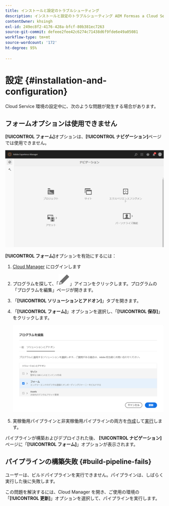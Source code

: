 ```yaml
---
title: インストールと設定のトラブルシューティング
description: インストールと設定のトラブルシューティング AEM Formsas a Cloud Service環境の
contentOwner: khsingh
exl-id: 249ec8f2-4176-428a-bfcf-80b381ec7263
source-git-commit: defeee2fee42c6274c71438d6f9fde6e49a05081
workflow-type: tm+mt
source-wordcount: '172'
ht-degree: 95%

---
```


# 設定 {#installation-and-configuration}

Cloud Service 環境の設定中に、次のような問題が発生する場合があります。

## フォームオプションは使用できません

**[!UICONTROL フォーム]**&#x200B;オプションは、**[!UICONTROL ナビゲーション]**&#x200B;ページでは使用できません。

![フォームオプションは使用できません](assets/installation-configuration-forms-option-unavailable-troubleshooting.png)

**[!UICONTROL フォーム]**&#x200B;オプションを有効にするには：

1. [Cloud Manager](https://experience.adobe.com/) にログインします
1. プログラムを探して、「![フォームオプションは使用できません](assets/Smock_Edit_18_N.svg)」アイコンをクリックします。プログラムの「プログラムを編集」ページが開きます。
1. 「**[!UICONTROL ソリューションとアドオン]**」タブを開きます。
1. 「**[!UICONTROL フォーム]**」オプションを選択し、「**[!UICONTROL 保存]**」をクリックします。

   ![「フォーム」オプションを選択します](assets/installation-configuration-select-forms-option.png)
1. 実稼働用パイプラインと非実稼働用パイプラインの両方を[作成](https://experienceleague.adobe.com/docs/experience-manager-cloud-manager/using/how-to-use/configuring-pipeline.html?lang=ja#how-to-use)して[実行](https://experienceleague.adobe.com/docs/experience-manager-cloud-manager/using/how-to-use/deploying-code.html?lang=ja)します。

パイプラインが構築およびデプロイされた後、 **[!UICONTROL ナビゲーション]** ページに「**[!UICONTROL フォーム]**」オプションが表示されます。

<!--  
## Environment creation fails {#environment-creation-fails}

Users are unable to create an [!DNL AEM Forms] as a Cloud Service environment. The environment creation fails after running for some time.

A missing profile can lead to environment creation failure. Check that the profile exists in Admin Console. If the profile does not exist, perform the following steps to create the profile:

1. Log in to [Admin Console](https://adminconsole.adobe.com/). Use Adobe ID of administrator provisioned to use Automated Forms Conversion Service to login. Do not any other ID or Federated ID to login.
1. Click the **[!UICONTROL Automated Forms Conversion Service]** option.
1. Click **[!UICONTROL New Profile]** in the Products tab.
1. Specify Name, Display Name, and Description for the profile. Click **[!UICONTROL Done]**. A profile is created.

If the profile exists and issues still persist, contact Adobe Support. -->

## パイプラインの構築失敗 {#build-pipeline-fails}

ユーザーは、ビルドパイプラインを実行できません。パイプラインは、しばらく実行した後に失敗します。

この問題を解決するには、Cloud Manager を開き、ご使用の環境の「**[!UICONTROL 更新]**」オプションを選択して、パイプラインを実行します。
